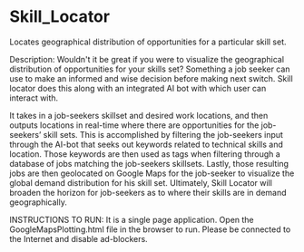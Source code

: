# Skill_Locator
Locates geographical distribution of opportunities for a particular skill set.  

Description:
Wouldn't it be great if you were to visualize the geographical distribution of opportunities for your skills set? Something a job seeker can use to make an informed and wise decision before making next switch. Skill locator does this along with an integrated AI bot with which user can interact with.  

It takes in a job-seekers skillset and desired work locations, and then outputs locations in real-time where there are opportunities for the job-seekers’ skill sets. This is accomplished by filtering the job-seekers input through the AI-bot that seeks out keywords related to technical skills and location. Those keywords are then used as tags when filtering through a database of jobs matching the job-seekers skillsets. Lastly, those resulting jobs are then geolocated on Google Maps for the job-seeker to visualize the global demand distribution for his skill set. Ultimately, Skill Locator will broaden the horizon for job-seekers as to where their skills are in demand geographically.


INSTRUCTIONS TO RUN:
It is a single page application. Open the GoogleMapsPlotting.html file in the browser to run. Please be connected to the Internet and disable ad-blockers.
